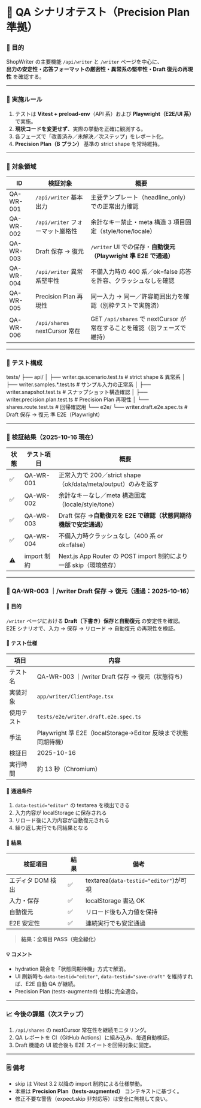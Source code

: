 # 🧪 QA シナリオテスト（Precision Plan 準拠）

### 🎯 目的

ShopWriter の主要機能 `/api/writer` と `/writer` ページを中心に、  
**出力の安定性・応答フォーマットの厳密性・異常系の堅牢性・Draft 復元の再現性** を確認する。

---

### 🧭 実施ルール

1. テストは **Vitest + preload-env**（API 系）および **Playwright（E2E/UI 系）** で実施。
2. **現状コードを変更せず**、実際の挙動を正確に観測する。
3. 各フェーズで「改善済み／未解決／次ステップ」をレポート化。
4. **Precision Plan（B プラン）** 基準の strict shape を常時維持。

---

### 🧩 対象領域

| ID        | 検証対象                         | 概要                                                                     |
| --------- | -------------------------------- | ------------------------------------------------------------------------ |
| QA-WR-001 | `/api/writer` 基本出力           | 主要テンプレート（headline_only）での正常出力確認                        |
| QA-WR-002 | `/api/writer` フォーマット厳格性 | 余計なキー禁止・meta 構造 3 項目固定（style/tone/locale）                |
| QA-WR-003 | Draft 保存 → 復元                | `/writer` UI での保存・**自動復元（Playwright 準 E2E で通過）**          |
| QA-WR-004 | `/api/writer` 異常系堅牢性       | 不備入力時の 400 系／ok=false 応答を許容、クラッシュなしを確認           |
| QA-WR-005 | Precision Plan 再現性            | 同一入力 → 同一／許容範囲出力を確認（別枠テストで実施済）                |
| QA-WR-006 | `/api/shares` nextCursor 常在    | GET `/api/shares` で nextCursor が常在することを確認（別フェーズで維持） |

---

### 🧪 テスト構成

tests/
├── api/
│ ├── writer.qa.scenario.test.ts # strict shape & 異常系
│ ├── writer.samples.\*.test.ts # サンプル入力の正常系
│ ├── writer.snapshot.test.ts # スナップショット構造確認
│ ├── writer.precision.plan.test.ts # Precision Plan 再現性
│ └── shares.route.test.ts # 回帰確認用
└── e2e/
└── writer.draft.e2e.spec.ts # Draft 保存 → 復元 準 E2E（Playwright）

---

### 🧾 検証結果（2025-10-16 現在）

| 状態 | テスト項目  | 概要                                                              |
| ---- | ----------- | ----------------------------------------------------------------- |
| ✅   | QA-WR-001   | 正常入力で 200／strict shape（ok/data/meta/output）のみを返す     |
| ✅   | QA-WR-002   | 余計なキーなし／meta 構造固定（locale/style/tone）                |
| ✅   | QA-WR-003   | Draft 保存 →**自動復元を E2E で確認（状態同期待機版で安定通過）** |
| ✅   | QA-WR-004   | 不備入力時クラッシュなし（400 系 or ok=false）                    |
| ⚠️   | import 制約 | Next.js App Router の POST import 制約により一部 skip（環境依存） |

---

### 🧾 QA-WR-003 ｜/writer Draft 保存 → 復元（通過：2025-10-16）

#### 🎯 目的

`/writer` ページにおける **Draft（下書き）保存と自動復元** の安定性を確認。  
E2E シナリオで、入力 → 保存 → リロード → 自動復元 の再現性を検証。

#### 🧪 テスト仕様

| 項目       | 内容                                                          |
| ---------- | ------------------------------------------------------------- |
| テスト名   | QA-WR-003 ｜/writer Draft 保存 → 復元（状態待ち）             |
| 実装対象   | `app/writer/ClientPage.tsx`                                   |
| 使用テスト | `tests/e2e/writer.draft.e2e.spec.ts`                          |
| 手法       | Playwright 準 E2E（localStorage→Editor 反映まで状態同期待機） |
| 検証日     | 2025-10-16                                                    |
| 実行時間   | 約 13 秒（Chromium）                                          |

#### 🧩 通過条件

1. `data-testid="editor"` の textarea を検出できる
2. 入力内容が localStorage に保存される
3. リロード後に入力内容が自動復元される
4. 繰り返し実行でも同結果となる

#### 🧭 結果

| 検証項目          | 結果 | 備考                                   |
| ----------------- | ---- | -------------------------------------- |
| エディタ DOM 検出 | ✅   | textarea(`data-testid="editor"`)が可視 |
| 入力・保存        | ✅   | localStorage 書込 OK                   |
| 自動復元          | ✅   | リロード後も入力値を保持               |
| E2E 安定性        | ✅   | 連続実行でも安定通過                   |

> **結果：全項目 PASS（完全緑化）**

#### 💡 コメント

- hydration 競合を「状態同期待機」方式で解消。
- UI 刷新時も `data-testid="editor"`, `data-testid="save-draft"` を維持すれば、E2E 自動 QA が継続。
- Precision Plan (tests-augmented) 仕様に完全適合。

---

### 📈 今後の課題（次ステップ）

1. `/api/shares` の nextCursor 常在性を継続モニタリング。
2. QA レポートを CI（GitHub Actions）に組み込み、毎週自動検証。
3. Draft 機能の UI 統合後も E2E スイートを回帰対象に固定。

---

### 🗒️ 備考

- skip は Vitest 3.2 以降の import 制約による仕様挙動。
- 本章は **Precision Plan（tests-augmented）** コンテキストに基づく。
- 修正不要な警告（expect.skip 非対応等）は安全に無視して良い。
